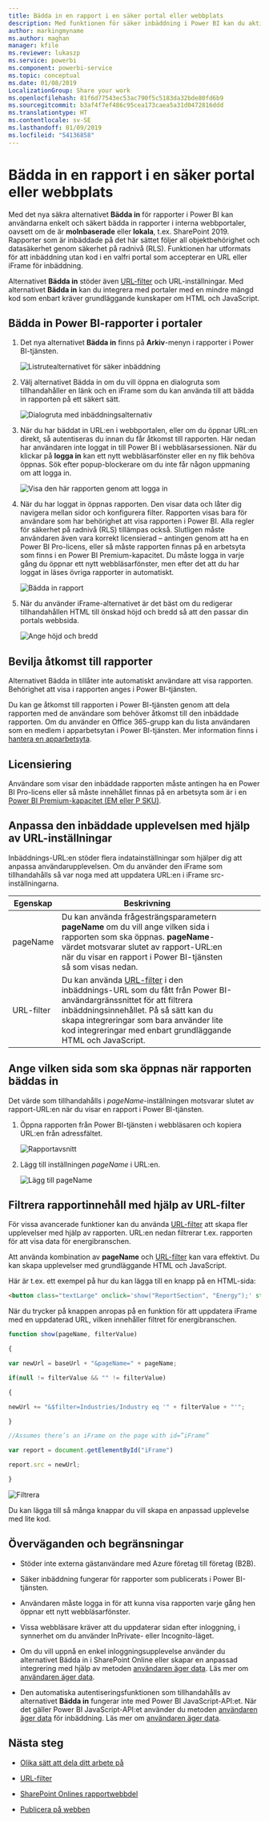 ```yaml
---
title: Bädda in en rapport i en säker portal eller webbplats
description: Med funktionen för säker inbäddning i Power BI kan du aktivera användare så att de enkelt och säkert kan bädda in rapporter i interna webbportaler.
author: markingmyname
ms.author: maghan
manager: kfile
ms.reviewer: lukaszp
ms.service: powerbi
ms.component: powerbi-service
ms.topic: conceptual
ms.date: 01/08/2019
LocalizationGroup: Share your work
ms.openlocfilehash: 81f6d77543ec53ac790f5c5183da32bde80fd6b9
ms.sourcegitcommit: b3af4f7ef486c95cea173caea5a31d0472816ddd
ms.translationtype: HT
ms.contentlocale: sv-SE
ms.lasthandoff: 01/09/2019
ms.locfileid: "54136858"
---
```

# <a name="embed-a-report-in-a-secure-portal-or-website"></a>Bädda in en rapport i en säker portal eller webbplats

Med det nya säkra alternativet **Bädda in** för rapporter i Power BI kan användarna enkelt och säkert bädda in rapporter i interna webbportaler, oavsett om de är **molnbaserade** eller **lokala**, t.ex. SharePoint 2019. Rapporter som är inbäddade på det här sättet följer all objektbehörighet och datasäkerhet genom säkerhet på radnivå (RLS). Funktionen har utformats för att inbäddning utan kod i en valfri portal som accepterar en URL eller iFrame för inbäddning.

Alternativet **Bädda in** stöder även [URL-filter](service-url-filters.md) och URL-inställningar. Med alternativet **Bädda in** kan du integrera med portaler med en mindre mängd kod som enbart kräver grundläggande kunskaper om HTML och JavaScript.

## <a name="how-to-embed-power-bi-reports-into-portals"></a>**Bädda in** Power BI-rapporter i portaler

1. Det nya alternativet **Bädda in** finns på **Arkiv**-menyn i rapporter i Power BI-tjänsten.

    ![Listrutealternativet för säker inbäddning](media/service-embed-secure/secure-embed-drop-down-menu.png)

2. Välj alternativet Bädda in om du vill öppna en dialogruta som tillhandahåller en länk och en iFrame som du kan använda till att bädda in rapporten på ett säkert sätt.

    ![Dialogruta med inbäddningsalternativ](media/service-embed-secure/secure-embed-code-dialog.png)

3. När du har bäddat in URL:en i webbportalen, eller om du öppnar URL:en direkt, så autentiseras du innan du får åtkomst till rapporten. Här nedan har användaren inte loggat in till Power BI i webbläsarsessionen. När du klickar på **logga in** kan ett nytt webbläsarfönster eller en ny flik behöva öppnas. Sök efter popup-blockerare om du inte får någon uppmaning om att logga in.

    ![Visa den här rapporten genom att logga in](media/service-embed-secure/secure-embed-sign-in.png)

4. När du har loggat in öppnas rapporten. Den visar data och låter dig navigera mellan sidor och konfigurera filter. Rapporten visas bara för användare som har behörighet att visa rapporten i Power BI. Alla regler för säkerhet på radnivå (RLS) tillämpas också. Slutligen måste användaren även vara korrekt licensierad – antingen genom att ha en Power BI Pro-licens, eller så måste rapporten finnas på en arbetsyta som finns i en Power BI Premium-kapacitet. Du måste logga in varje gång du öppnar ett nytt webbläsarfönster, men efter det att du har loggat in läses övriga rapporter in automatiskt.

    ![Bädda in rapport](media/service-embed-secure/secure-embed-report.png)

5. När du använder iFrame-alternativet är det bäst om du redigerar tillhandahållen HTML till önskad höjd och bredd så att den passar din portals webbsida.

    ![Ange höjd och bredd](media/service-embed-secure/secure-embed-size.png)

## <a name="granting-access-to-reports"></a>Bevilja åtkomst till rapporter

Alternativet Bädda in tillåter inte automatiskt användare att visa rapporten. Behörighet att visa i rapporten anges i Power BI-tjänsten.

Du kan ge åtkomst till rapporten i Power BI-tjänsten genom att dela rapporten med de användare som behöver åtkomst till den inbäddade rapporten. Om du använder en Office 365-grupp kan du lista användaren som en medlem i apparbetsytan i Power BI-tjänsten. Mer information finns i [hantera en apparbetsyta](service-manage-app-workspace-in-power-bi-and-office-365.md).

## <a name="licensing"></a>Licensiering

Användare som visar den inbäddade rapporten måste antingen ha en Power BI Pro-licens eller så måste innehållet finnas på en arbetsyta som är i en [Power BI Premium-kapacitet (EM eller P SKU)](service-admin-premium-purchase.md).

## <a name="customize-your-embed-experience-using-url-settings"></a>Anpassa den inbäddade upplevelsen med hjälp av URL-inställningar

Inbäddnings-URL:en stöder flera indatainställningar som hjälper dig att anpassa användarupplevelsen. Om du använder den iFrame som tillhandahålls så var noga med att uppdatera URL:en i iFrame src-inställningarna.

| Egenskap  | Beskrivning  |  |  |  |
|--------------|-----------------------------------------------------------------------------------------------------------------------------------------------------------------------------------------------------------------------|---|---|---|
| pageName  | Du kan använda frågesträngsparametern **pageName** om du vill ange vilken sida i rapporten som ska öppnas. **pageName**-värdet motsvarar slutet av rapport-URL:en när du visar en rapport i Power BI-tjänsten så som visas nedan. |  |  |  |
| URL-filter  | Du kan använda [URL-filter](service-url-filters.md) i den inbäddnings-URL som du fått från Power BI-användargränssnittet för att filtrera inbäddningsinnehållet. På så sätt kan du skapa integreringar som bara använder lite kod integreringar med enbart grundläggande HTML och JavaScript.  |  |  |  |

## <a name="set-which-page-opens-when-the-report-is-embedded"></a>Ange vilken sida som ska öppnas när rapporten bäddas in

Det värde som tillhandahålls i *pageName*-inställningen motsvarar slutet av rapport-URL:en när du visar en rapport i Power BI-tjänsten.

1. Öppna rapporten från Power BI-tjänsten i webbläsaren och kopiera URL:en från adressfältet.

    ![Rapportavsnitt](media/service-embed-secure/secure-embed-report-section.png)

2. Lägg till inställningen *pageName* i URL:en.

    ![Lägg till pageName](media/service-embed-secure/secure-embed-append-page-name.png)

## <a name="filter-report-content-using-url-filters"></a>Filtrera rapportinnehåll med hjälp av URL-filter

För vissa avancerade funktioner kan du använda [URL-filter](service-url-filters.md) att skapa fler upplevelser med hjälp av rapporten. URL:en nedan filtrerar t.ex. rapporten för att visa data för energibranschen.

Att använda kombination av **pageName** och [URL-filter](service-url-filters.md) kan vara effektivt. Du kan skapa upplevelser med grundläggande HTML och JavaScript.

Här är t.ex. ett exempel på hur du kan lägga till en knapp på en HTML-sida:

```html
<button class="textLarge" onclick='show("ReportSection", "Energy");' style="display: inline-block;">Show Energy</button>
```

När du trycker på knappen anropas på en funktion för att uppdatera iFrame med en uppdaterad URL, vilken innehåller filtret för energibranschen.

```javascript
function show(pageName, filterValue)

{

var newUrl = baseUrl + "&pageName=" + pageName;

if(null != filterValue && "" != filterValue)

{

newUrl += "&$filter=Industries/Industry eq '" + filterValue + "'";

}

//Assumes there’s an iFrame on the page with id=”iFrame”

var report = document.getElementById("iFrame")

report.src = newUrl;

}
```

![Filtrera](media/service-embed-secure/secure-embed-filter.png)

Du kan lägga till så många knappar du vill skapa en anpassad upplevelse med lite kod. 

## <a name="considerations-and-limitations"></a>Överväganden och begränsningar

* Stöder inte externa gästanvändare med Azure företag till företag (B2B).

* Säker inbäddning fungerar för rapporter som publicerats i Power BI-tjänsten.

* Användaren måste logga in för att kunna visa rapporten varje gång hen öppnar ett nytt webbläsarfönster.

* Vissa webbläsare kräver att du uppdaterar sidan efter inloggning, i synnerhet om du använder InPrivate- eller Incognito-läget.

* Om du vill uppnå en enkel inloggningsupplevelse använder du alternativet Bädda in i SharePoint Online eller skapar en anpassad integrering med hjälp av metoden [användaren äger data](developer/embed-sample-for-your-organization.md). Läs mer om [användaren äger data](developer/embed-sample-for-your-organization.md).

* Den automatiska autentiseringsfunktionen som tillhandahålls av alternativet **Bädda in** fungerar inte med Power BI JavaScript-API:et. När det gäller Power BI JavaScript-API:et använder du metoden [användaren äger data](developer/embed-sample-for-your-organization.md) för inbäddning. Läs mer om [användaren äger data](developer/embed-sample-for-your-organization.md).

## <a name="next-steps"></a>Nästa steg

* [Olika sätt att dela ditt arbete på](service-how-to-collaborate-distribute-dashboards-reports.md)

* [URL-filter](service-url-filters.md)

* [SharePoint Onlines rapportwebbdel](service-embed-report-spo.md)

* [Publicera på webben](service-publish-to-web.md)